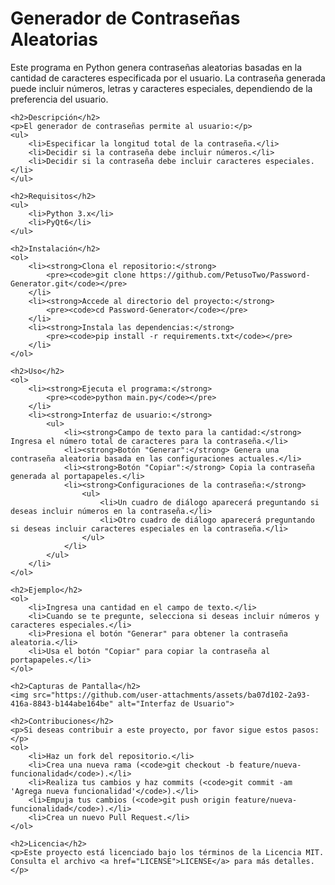 <!DOCTYPE html>
<html lang="es">
<head>
    <meta charset="UTF-8">
    <meta name="viewport" content="width=device-width, initial-scale=1.0">
    <title>Generador de Contraseñas Aleatorias</title>
</head>
<body>
    <h1>Generador de Contraseñas Aleatorias</h1>
    <p>Este programa en Python genera contraseñas aleatorias basadas en la cantidad de caracteres especificada por el usuario. La contraseña generada puede incluir números, letras y caracteres especiales, dependiendo de la preferencia del usuario.</p>

    <h2>Descripción</h2>
    <p>El generador de contraseñas permite al usuario:</p>
    <ul>
        <li>Especificar la longitud total de la contraseña.</li>
        <li>Decidir si la contraseña debe incluir números.</li>
        <li>Decidir si la contraseña debe incluir caracteres especiales.</li>
    </ul>

    <h2>Requisitos</h2>
    <ul>
        <li>Python 3.x</li>
        <li>PyQt6</li>
    </ul>

    <h2>Instalación</h2>
    <ol>
        <li><strong>Clona el repositorio:</strong>
            <pre><code>git clone https://github.com/PetusoTwo/Password-Generator.git</code></pre>
        </li>
        <li><strong>Accede al directorio del proyecto:</strong>
            <pre><code>cd Password-Generator</code></pre>
        </li>
        <li><strong>Instala las dependencias:</strong>
            <pre><code>pip install -r requirements.txt</code></pre>
        </li>
    </ol>

    <h2>Uso</h2>
    <ol>
        <li><strong>Ejecuta el programa:</strong>
            <pre><code>python main.py</code></pre>
        </li>
        <li><strong>Interfaz de usuario:</strong>
            <ul>
                <li><strong>Campo de texto para la cantidad:</strong> Ingresa el número total de caracteres para la contraseña.</li>
                <li><strong>Botón "Generar":</strong> Genera una contraseña aleatoria basada en las configuraciones actuales.</li>
                <li><strong>Botón "Copiar":</strong> Copia la contraseña generada al portapapeles.</li>
                <li><strong>Configuraciones de la contraseña:</strong>
                    <ul>
                        <li>Un cuadro de diálogo aparecerá preguntando si deseas incluir números en la contraseña.</li>
                        <li>Otro cuadro de diálogo aparecerá preguntando si deseas incluir caracteres especiales en la contraseña.</li>
                    </ul>
                </li>
            </ul>
        </li>
    </ol>

    <h2>Ejemplo</h2>
    <ol>
        <li>Ingresa una cantidad en el campo de texto.</li>
        <li>Cuando se te pregunte, selecciona si deseas incluir números y caracteres especiales.</li>
        <li>Presiona el botón "Generar" para obtener la contraseña aleatoria.</li>
        <li>Usa el botón "Copiar" para copiar la contraseña al portapapeles.</li>
    </ol>

    <h2>Capturas de Pantalla</h2>
    <img src="https://github.com/user-attachments/assets/ba07d102-2a93-416a-8843-b144abe164be" alt="Interfaz de Usuario">

    <h2>Contribuciones</h2>
    <p>Si deseas contribuir a este proyecto, por favor sigue estos pasos:</p>
    <ol>
        <li>Haz un fork del repositorio.</li>
        <li>Crea una nueva rama (<code>git checkout -b feature/nueva-funcionalidad</code>).</li>
        <li>Realiza tus cambios y haz commits (<code>git commit -am 'Agrega nueva funcionalidad'</code>).</li>
        <li>Empuja tus cambios (<code>git push origin feature/nueva-funcionalidad</code>).</li>
        <li>Crea un nuevo Pull Request.</li>
    </ol>

    <h2>Licencia</h2>
    <p>Este proyecto está licenciado bajo los términos de la Licencia MIT. Consulta el archivo <a href="LICENSE">LICENSE</a> para más detalles.</p>
</body>
</html>
